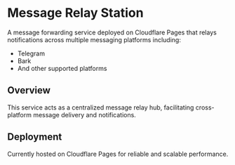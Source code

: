 # Message Relay Station

A message forwarding service deployed on Cloudflare Pages that relays notifications across multiple messaging platforms including:
- Telegram
- Bark
- And other supported platforms

## Overview
This service acts as a centralized message relay hub, facilitating cross-platform message delivery and notifications.

## Deployment
Currently hosted on Cloudflare Pages for reliable and scalable performance.